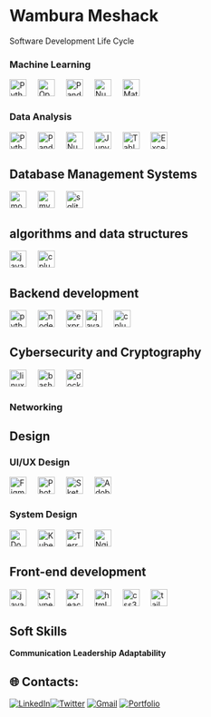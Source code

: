 # Wambura Meshack
                        
Software Development Life Cycle

### Machine Learning
<div align = 'left'>
<img src="https://cdn.jsdelivr.net/gh/devicons/devicon/icons/python/python-original.svg" height="30" alt="Python logo"  />
<img width="12" />
<img src="https://cdn.jsdelivr.net/gh/devicons/devicon/icons/opencv/opencv-original.svg" height="30" alt="OpenCV logo"  />
<img width="12" />
<img src="https://cdn.jsdelivr.net/gh/devicons/devicon/icons/pandas/pandas-original.svg" height="30" alt="Pandas logo"  />
<img width="12" />
<img src="https://cdn.jsdelivr.net/gh/devicons/devicon/icons/numpy/numpy-original.svg" height="30" alt="NumPy logo"  />
<img width="12" />
<img src="https://cdn.jsdelivr.net/gh/devicons/devicon/icons/matplotlib/matplotlib-original.svg" height="30" alt="Matplotlib logo"  />
</div>
 
### Data Analysis
<div align = 'left'>
<img src="https://cdn.jsdelivr.net/gh/devicons/devicon/icons/python/python-original.svg" height="30" alt="Python logo"  />
<img width="12" />
<img src="https://cdn.jsdelivr.net/gh/devicons/devicon/icons/pandas/pandas-original.svg" height="30" alt="Pandas logo"  />
<img width="12" />
<img src="https://cdn.jsdelivr.net/gh/devicons/devicon/icons/numpy/numpy-original.svg" height="30" alt="NumPy logo"  />
<img width="12" />
<img src="https://cdn.jsdelivr.net/gh/devicons/devicon/icons/jupyter/jupyter-original.svg" height="30" alt="Jupyter logo"  />
<img width="12" />
<img src="https://img.icons8.com/color/48/000000/tableau-software.png" height="30" alt="Tableau logo"  />
<img width="12" />
<img src="https://img.icons8.com/color/48/000000/microsoft-excel-2019--v1.png" height="30" alt="Excel logo"  />
</div>

## Database Management Systems
  <div align = 'left'>
  <img src="https://cdn.jsdelivr.net/gh/devicons/devicon/icons/mongodb/mongodb-original.svg" height="30" alt="mongodb logo"  />
  <img width="12" />
  <img src="https://cdn.jsdelivr.net/gh/devicons/devicon/icons/mysql/mysql-original.svg" height="30" alt="mysql logo"  />
  <img width="12" />
  <img src="https://cdn.jsdelivr.net/gh/devicons/devicon/icons/sqlite/sqlite-original.svg" height="30" alt="sqlite logo"  />
  <img width="12" />
  </div>

## algorithms and data structures 
<div align = 'left'>
<img src="https://cdn.jsdelivr.net/gh/devicons/devicon/icons/java/java-original.svg" height="30" alt="java logo"  />
<img width="12" />
<img src="https://cdn.jsdelivr.net/gh/devicons/devicon/icons/cplusplus/cplusplus-original.svg" height="30" alt="cplusplus logo"  />
</div>

## Backend development
  <div align = 'left'>
  <img src="https://cdn.jsdelivr.net/gh/devicons/devicon/icons/python/python-original.svg" height="30" alt="python logo"  />
  <img width="12" />
  <img src="https://cdn.jsdelivr.net/gh/devicons/devicon/icons/nodejs/nodejs-original.svg" height="30" alt="nodejs logo"  />
  <img width="12" />
  <img src="https://cdn.jsdelivr.net/gh/devicons/devicon/icons/express/express-original.svg" height="30" alt="express logo"  />
  <img src="https://cdn.jsdelivr.net/gh/devicons/devicon/icons/java/java-original.svg" height="30" alt="java logo"  />
  <img width="12" />
  <img src="https://cdn.jsdelivr.net/gh/devicons/devicon/icons/cplusplus/cplusplus-original.svg" height="30" alt="cplusplus logo"  />
  </div>

## Cybersecurity and Cryptography 

<div align = 'left'>
<img src="https://cdn.jsdelivr.net/gh/devicons/devicon/icons/linux/linux-original.svg" height="30" alt="linux logo"  />
<img width="12" />
<img src="https://cdn.jsdelivr.net/gh/devicons/devicon/icons/bash/bash-original.svg" height="30" alt="bash logo"  />
<img width="12" />
<img src="https://cdn.jsdelivr.net/gh/devicons/devicon/icons/docker/docker-original.svg" height="30" alt="docker logo"  />
<img width="12" />
</div>

### Networking 

## Design 
### UI/UX Design
<div align = 'left'>
<img src="https://cdn.jsdelivr.net/gh/devicons/devicon/icons/figma/figma-original.svg" height="30" alt="Figma logo"  />
<img width="12" />
<img src="https://cdn.jsdelivr.net/gh/devicons/devicon/icons/photoshop/photoshop-line.svg" height="30" alt="Photoshop logo"  />
<img width="12" />
<img src="https://cdn.jsdelivr.net/gh/devicons/devicon/icons/sketch/sketch-original.svg" height="30" alt="Sketch logo"  />
<img width="12" />
<img src="https://cdn.jsdelivr.net/gh/devicons/devicon/icons/xd/xd-plain.svg" height="30" alt="Adobe XD logo"  />
</div>

### System Design
<div align = 'left'>
<img src="https://cdn.jsdelivr.net/gh/devicons/devicon/icons/docker/docker-original.svg" height="30" alt="Docker logo"  />
<img width="12" />
<img src="https://cdn.jsdelivr.net/gh/devicons/devicon/icons/kubernetes/kubernetes-plain.svg" height="30" alt="Kubernetes logo"  />
<img width="12" />
<img src="https://cdn.jsdelivr.net/gh/devicons/devicon/icons/terraform/terraform-original.svg" height="30" alt="Terraform logo"  />
<img width="12" />
<img src="https://cdn.jsdelivr.net/gh/devicons/devicon/icons/nginx/nginx-original.svg" height="30" alt="Nginx logo"  />
</div>

## Front-end development
  
  <div align = 'left'>
  <img src="https://cdn.jsdelivr.net/gh/devicons/devicon/icons/javascript/javascript-original.svg" height="30" alt="javascript logo"  />
  <img width="12" /> 
  <img src="https://cdn.jsdelivr.net/gh/devicons/devicon/icons/typescript/typescript-original.svg" height="30" alt="typescript logo"  /> 
  <img width="12" />
  <img src="https://cdn.jsdelivr.net/gh/devicons/devicon/icons/react/react-original.svg" height="30" alt="react logo"  /> 
  <img width="12" />
  <img src="https://cdn.jsdelivr.net/gh/devicons/devicon/icons/html5/html5-original.svg" height="30" alt="html5 logo"  />
  <img width="12" />
  <img src="https://cdn.jsdelivr.net/gh/devicons/devicon/icons/css3/css3-original.svg" height="30" alt="css3 logo"  />
  <img width="12" />
  <img src="https://cdn.jsdelivr.net/gh/devicons/devicon/icons/tailwindcss/tailwindcss-original-wordmark.svg" height="30" alt="tailwindcss logo"  />
  <img width="12" />
  </div>

## Soft Skills 
**Communication** 
**Leadership** 
**Adaptability**
  
## 🌐 Contacts:


[![LinkedIn](https://img.shields.io/badge/LinkedIn-%230077B5.svg?logo=linkedin&logoColor=white)](https://linkedin.com/in/meshack-wambura-921a73237)[![Twitter](https://img.shields.io/badge/Twitter-%231DA1F2.svg?logo=Twitter&logoColor=white)](https://twitter.com/wambura_sir) 
[![Gmail](https://img.shields.io/badge/-Gmail-D14836?style=flat-square&logo=gmail&logoColor=white)](mailto:22wambura@gmail.com)
[![Portfolio](https://img.shields.io/badge/-Portfolio-1E272E?style=flat-square)](https://[github.com/Wambura001])

<!---
Wambura 
--->
